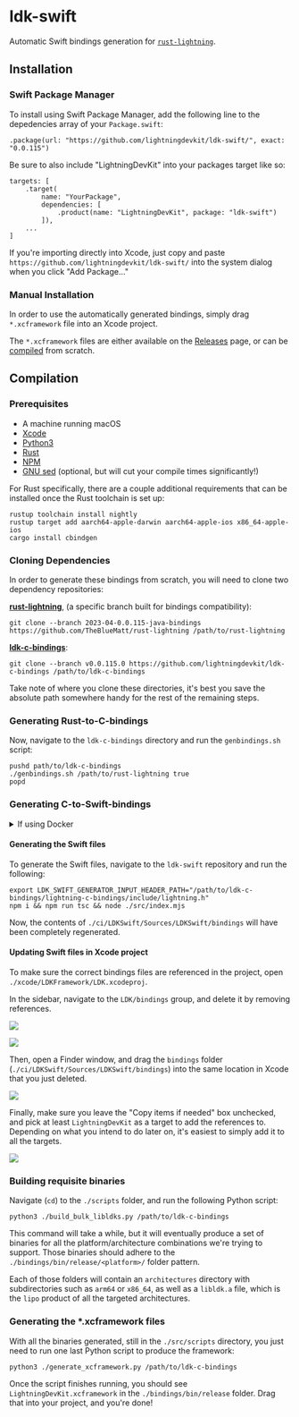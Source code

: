 # ldk-swift

Automatic Swift bindings generation for [`rust-lightning`](https://github.com/lightningdevkit/rust-lightning).

## Installation

### Swift Package Manager
To install using Swift Package Manager, add the following line to the depedencies array of your `Package.swift`:
```
.package(url: "https://github.com/lightningdevkit/ldk-swift/", exact: "0.0.115")
```
Be sure to also include "LightningDevKit" into your packages target like so:

```
targets: [
    .target(
        name: "YourPackage",
        dependencies: [
            .product(name: "LightningDevKit", package: "ldk-swift")
        ]),
    ...
]
```

If you're importing directly into Xcode, just copy and paste `https://github.com/lightningdevkit/ldk-swift/` into the system dialog when you click "Add Package..."

### Manual Installation
In order to use the automatically generated bindings, simply drag `*.xcframework` file into an Xcode project.

The `*.xcframework` files are either available on
the [Releases](https://github.com/lightningdevkit/ldk-swift/releases) page, or can be [compiled](#Compilation)
from scratch.

## Compilation

### Prerequisites

-   A machine running macOS
-   [Xcode](https://xcodereleases.com/)
-   [Python3](https://programwithus.com/learn/python/install-python3-mac)
-   [Rust](https://www.rust-lang.org/tools/install)
-	[NPM](https://docs.npmjs.com/downloading-and-installing-node-js-and-npm)
-   [GNU sed](https://formulae.brew.sh/formula/gnu-sed) (optional, but will cut your compile times significantly!)

For Rust specifically, there are a couple additional requirements that can be installed once the Rust toolchain
is set up:

```shell
rustup toolchain install nightly
rustup target add aarch64-apple-darwin aarch64-apple-ios x86_64-apple-ios
cargo install cbindgen
```

### Cloning Dependencies

In order to generate these bindings from scratch, you will need to clone two dependency repositories:

**[rust-lightning](https://github.com/lightningdevkit/rust-lightning)**, (a specific branch built for bindings compatibility):

```shell
git clone --branch 2023-04-0.0.115-java-bindings https://github.com/TheBlueMatt/rust-lightning /path/to/rust-lightning
```

**[ldk-c-bindings](https://github.com/lightningdevkit/ldk-c-bindings)**:

```shell
git clone --branch v0.0.115.0 https://github.com/lightningdevkit/ldk-c-bindings /path/to/ldk-c-bindings
```

Take note of where you clone these directories, it's best you save the absolute path somewhere handy for the rest of the remaining steps.

### Generating Rust-to-C-bindings

Now, navigate to the `ldk-c-bindings` directory and run the `genbindings.sh` script:

```shell
pushd path/to/ldk-c-bindings
./genbindings.sh /path/to/rust-lightning true
popd
```

### Generating C-to-Swift-bindings

<details>
<summary>If using Docker</summary>

If you're using Docker to generate the Swift bindings, navigate (if you're not already there from the
previous step) to the `ldk-c-bindings` directory and open the file located here:

`/path/to/ldk-c-bindings/lightning-c-bindings/Cargo.toml`

In that file, you will see four lines specifying the `lightning`, `lightning-persister`, `lightning-invoice`, and
`lightning-background-processor` dependencies. They will most likely show local paths to the `rust-lightning`
folder due to the previous `genbindings.sh` step. As Docker won't have access to local paths,
replace those lines with the following:

```yaml
lightning = { git = "https://github.com/thebluematt/rust-lightning", branch = "2023-04-0.0.115-java-bindings", default-features = false }
lightning-persister = { git = "https://github.com/thebluematt/rust-lightning", branch = "2023-04-0.0.115-java-bindings", default-features = false }
lightning-invoice = { git = "https://github.com/thebluematt/rust-lightning", branch = "2023-05-0.0.115-java-bindings", default-features = false }
lightning-background-processor = { git = "https://github.com/thebluematt/rust-lightning", branch = "2023-04-0.0.115-java-bindings", default-features = false }
lightning-rapid-gossip-sync = { git = "https://github.com/thebluematt/rust-lightning", branch = "2023-04-0.0.115-java-bindings", default-features = false }
```

You will note that the revision is unspecified and is currently just placeholder `xxx`s. To obtain the revision,
just navigate to the just clone custom `rust-lightning` directory and run:

```shell
cd /path/to/rust-lightning
git rev-parse HEAD
```

Take that commit hash and replace the `xxx` instances with it.

</details>

#### Generating the Swift files

To generate the Swift files, navigate to the `ldk-swift` repository and run the following:

```shell
export LDK_SWIFT_GENERATOR_INPUT_HEADER_PATH="/path/to/ldk-c-bindings/lightning-c-bindings/include/lightning.h"
npm i && npm run tsc && node ./src/index.mjs
```

Now, the contents of `./ci/LDKSwift/Sources/LDKSwift/bindings` will have been completely regenerated.

#### Updating Swift files in Xcode project

To make sure the correct bindings files are referenced in the project, open `./xcode/LDKFramework/LDK.xcodeproj`.

In the sidebar, navigate to the `LDK/bindings` group, and delete it by removing references.

![](https://user-images.githubusercontent.com/927534/178599884-36737de9-ae57-4d13-9617-5c12af2a7d5e.png)

![](https://user-images.githubusercontent.com/927534/178600008-9baa0d92-7c3f-499d-88b8-c86b19ab057f.png)

Then, open a Finder window, and drag the `bindings` folder (`./ci/LDKSwift/Sources/LDKSwift/bindings`) into the same location in Xcode that you just deleted.

![](https://user-images.githubusercontent.com/927534/178600978-9221e3e1-d227-450e-8937-dd2ad486975e.png)

Finally, make sure you leave the "Copy items if needed" box unchecked, and pick at least `LightningDevKit` as a target to add the references to. Depending on what you intend to do later on, it's easiest to simply add it to all the targets.

![](https://user-images.githubusercontent.com/927534/178601275-7688b088-8349-4dcb-ac1b-a56c2dffdaa2.png)

### Building requisite binaries

Navigate (`cd`) to the `./scripts` folder, and run the following Python script:

```shell
python3 ./build_bulk_libldks.py /path/to/ldk-c-bindings
```

This command will take a while, but it will eventually produce a set of binaries for all the
platform/architecture combinations we're trying to support. Those binaries should adhere to the
`./bindings/bin/release/<platform>/` folder pattern.

Each of those folders will contain an `architectures` directory with subdirectories such as `arm64`
or `x86_64`, as well as a `libldk.a` file, which is the `lipo` product of all the targeted
architectures.

### Generating the \*.xcframework files

With all the binaries generated, still in the `./src/scripts` directory, you just need to run one
last Python script to produce the framework:

```shell
python3 ./generate_xcframework.py /path/to/ldk-c-bindings
```

Once the script finishes running, you should see `LightningDevKit.xcframework` in the
`./bindings/bin/release` folder. Drag that into your project, and you're done!
